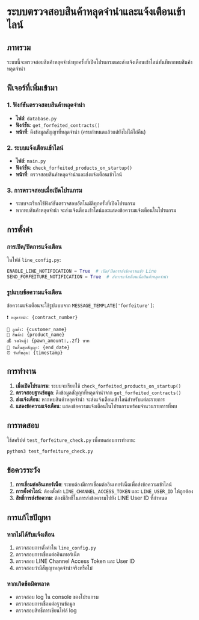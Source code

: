 # ระบบตรวจสอบสินค้าหลุดจำนำและแจ้งเตือนเข้าไลน์

## ภาพรวม
ระบบนี้จะตรวจสอบสินค้าหลุดจำนำทุกครั้งที่เปิดโปรแกรมและส่งแจ้งเตือนเข้าไลน์ทันทีหากพบสินค้าหลุดจำนำ

## ฟีเจอร์ที่เพิ่มเข้ามา

### 1. ฟังก์ชันตรวจสอบสินค้าหลุดจำนำ
- **ไฟล์**: `database.py`
- **ฟังก์ชัน**: `get_forfeited_contracts()`
- **หน้าที่**: ดึงข้อมูลสัญญาที่หลุดจำนำ (ครบกำหนดแล้วแต่ยังไม่ได้ไถ่คืน)

### 2. ระบบแจ้งเตือนเข้าไลน์
- **ไฟล์**: `main.py`
- **ฟังก์ชัน**: `check_forfeited_products_on_startup()`
- **หน้าที่**: ตรวจสอบสินค้าหลุดจำนำและส่งแจ้งเตือนเข้าไลน์

### 3. การตรวจสอบเมื่อเปิดโปรแกรม
- ระบบจะเรียกใช้ฟังก์ชันตรวจสอบอัตโนมัติทุกครั้งที่เปิดโปรแกรม
- หากพบสินค้าหลุดจำนำ จะส่งแจ้งเตือนเข้าไลน์และแสดงข้อความแจ้งเตือนในโปรแกรม

## การตั้งค่า

### การเปิด/ปิดการแจ้งเตือน
ในไฟล์ `line_config.py`:
```python
ENABLE_LINE_NOTIFICATION = True  # เปิด/ปิดการส่งข้อความเข้า Line
SEND_FORFEITURE_NOTIFICATION = True  # ส่งการแจ้งเตือนเมื่อสินค้าหลุดจำนำ
```

### รูปแบบข้อความแจ้งเตือน
ข้อความแจ้งเตือนจะใช้รูปแบบจาก `MESSAGE_TEMPLATE['forfeiture']`:
```
❗ หลุดจำนำ: {contract_number}

👤 ลูกค้า: {customer_name}
💍 สินค้า: {product_name}
💰 วงเงินกู้: {pawn_amount:,.2f} บาท
📅 วันสิ้นสุดสัญญา: {end_date}
⏰ วันที่หลุด: {timestamp}
```

## การทำงาน

1. **เมื่อเปิดโปรแกรม**: ระบบจะเรียกใช้ `check_forfeited_products_on_startup()`
2. **ตรวจสอบฐานข้อมูล**: ดึงข้อมูลสัญญาที่หลุดจำนำจาก `get_forfeited_contracts()`
3. **ส่งแจ้งเตือน**: หากพบสินค้าหลุดจำนำ จะส่งแจ้งเตือนเข้าไลน์สำหรับแต่ละรายการ
4. **แสดงข้อความแจ้งเตือน**: แสดงข้อความแจ้งเตือนในโปรแกรมพร้อมจำนวนรายการที่พบ

## การทดสอบ

ใช้สคริปต์ `test_forfeiture_check.py` เพื่อทดสอบการทำงาน:
```bash
python3 test_forfeiture_check.py
```

## ข้อควรระวัง

1. **การเชื่อมต่ออินเทอร์เน็ต**: ระบบต้องมีการเชื่อมต่ออินเทอร์เน็ตเพื่อส่งข้อความเข้าไลน์
2. **การตั้งค่าไลน์**: ต้องตั้งค่า `LINE_CHANNEL_ACCESS_TOKEN` และ `LINE_USER_ID` ให้ถูกต้อง
3. **สิทธิ์การส่งข้อความ**: ต้องมีสิทธิ์ในการส่งข้อความไปยัง LINE User ID ที่กำหนด

## การแก้ไขปัญหา

### หากไม่ได้รับแจ้งเตือน
1. ตรวจสอบการตั้งค่าใน `line_config.py`
2. ตรวจสอบการเชื่อมต่ออินเทอร์เน็ต
3. ตรวจสอบ LINE Channel Access Token และ User ID
4. ตรวจสอบว่ามีสัญญาหลุดจำนำจริงหรือไม่

### หากเกิดข้อผิดพลาด
- ตรวจสอบ log ใน console ของโปรแกรม
- ตรวจสอบการเชื่อมต่อฐานข้อมูล
- ตรวจสอบสิทธิ์การเขียนไฟล์ log
